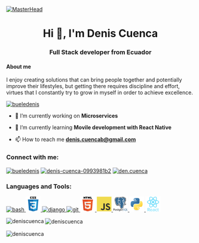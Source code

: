 [![MasterHead](https://media.tenor.com/Cxhbf20E_EoAAAAd/banner.gif)](https://media.tenor.com)


<h1 align="center">Hi 👋, I'm Denis Cuenca</h1>
<h3 align="center">Full Stack developer from Ecuador</h3>

<h4>About me</h4>
<p>I enjoy creating solutions that can bring people together and potentially improve their lifestyles, but getting there requires discipline and effort, virtues that I constantly try to grow in myself in order to achieve excellence.</p>



<p align="left"> <a href="https://twitter.com/bueledenis" target="blank"><img src="https://img.shields.io/twitter/follow/bueledenis?logo=twitter&style=for-the-badge" alt="bueledenis" /></a> </p>

- 🔭 I’m currently working on **Microservices**

- 🌱 I’m currently learning **Movile development with React Native**

- 📫 How to reach me **denis.cuencab@gmail.com**

<h3 align="left">Connect with me:</h3>
<p align="left">
<a href="https://twitter.com/bueledenis" target="blank"><img align="center" src="https://raw.githubusercontent.com/rahuldkjain/github-profile-readme-generator/master/src/images/icons/Social/twitter.svg" alt="bueledenis" height="30" width="40" /></a>
<a href="https://linkedin.com/in/denis-cuenca-0993981b2" target="blank"><img align="center" src="https://raw.githubusercontent.com/rahuldkjain/github-profile-readme-generator/master/src/images/icons/Social/linked-in-alt.svg" alt="denis-cuenca-0993981b2" height="30" width="40" /></a>
<a href="https://fb.com/den.cuenca" target="blank"><img align="center" src="https://raw.githubusercontent.com/rahuldkjain/github-profile-readme-generator/master/src/images/icons/Social/facebook.svg" alt="den.cuenca" height="30" width="40" /></a>
</p>

<h3 align="left">Languages and Tools:</h3>
<p align="left"> <a href="https://www.gnu.org/software/bash/" target="_blank" rel="noreferrer"> <img src="https://www.vectorlogo.zone/logos/gnu_bash/gnu_bash-icon.svg" alt="bash" width="40" height="40"/> </a> <a href="https://www.w3schools.com/css/" target="_blank" rel="noreferrer"> <img src="https://raw.githubusercontent.com/devicons/devicon/master/icons/css3/css3-original-wordmark.svg" alt="css3" width="40" height="40"/> </a> <a href="https://www.djangoproject.com/" target="_blank" rel="noreferrer"> <img src="https://cdn.worldvectorlogo.com/logos/django.svg" alt="django" width="40" height="40"/> </a> <a href="https://git-scm.com/" target="_blank" rel="noreferrer"> <img src="https://www.vectorlogo.zone/logos/git-scm/git-scm-icon.svg" alt="git" width="40" height="40"/> </a> <a href="https://www.w3.org/html/" target="_blank" rel="noreferrer"> <img src="https://raw.githubusercontent.com/devicons/devicon/master/icons/html5/html5-original-wordmark.svg" alt="html5" width="40" height="40"/> </a> <a href="https://developer.mozilla.org/en-US/docs/Web/JavaScript" target="_blank" rel="noreferrer"> <img src="https://raw.githubusercontent.com/devicons/devicon/master/icons/javascript/javascript-original.svg" alt="javascript" width="40" height="40"/> </a> <a href="https://www.postgresql.org" target="_blank" rel="noreferrer"> <img src="https://raw.githubusercontent.com/devicons/devicon/master/icons/postgresql/postgresql-original-wordmark.svg" alt="postgresql" width="40" height="40"/> </a> <a href="https://www.python.org" target="_blank" rel="noreferrer"> <img src="https://raw.githubusercontent.com/devicons/devicon/master/icons/python/python-original.svg" alt="python" width="40" height="40"/> </a> <a href="https://reactjs.org/" target="_blank" rel="noreferrer"> <img src="https://raw.githubusercontent.com/devicons/devicon/master/icons/react/react-original-wordmark.svg" alt="react" width="40" height="40"/> </a>  </p>

<p><img align="left" src="https://github-readme-stats.vercel.app/api/top-langs?username=deniscuenca&show_icons=true&locale=en&layout=compact" alt="deniscuenca" /></p>

<p>&nbsp;<img align="center" src="https://github-readme-stats.vercel.app/api?username=deniscuenca&show_icons=true&locale=en" alt="deniscuenca" /></p>

<p><img align="center" src="https://github-readme-streak-stats.herokuapp.com/?user=deniscuenca&" alt="deniscuenca" /></p>

